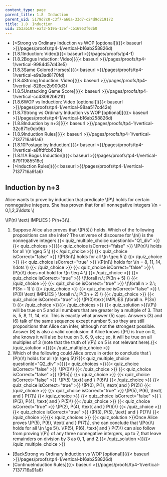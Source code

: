 ```yaml
---
content_type: page
parent_title: 1.8  Induction
parent_uid: 5179d7c0-c3f7-a60a-33d7-c24d9d219172
title: 1.8  Induction
uid: 253ab197-eaf3-519a-13ef-cb16953f03b0
---
```


*   [<Strong vs Ordinary Induction vs WOP \[optional\]]({{< baseurl >}}/pages/proofs/tp4-1/vertical-b16ab258826d)
*   [1.8.1Induction: Video]({{< baseurl >}}/pages/proofs/tp4-1)
*   [1.8.2Bogus Induction: Video]({{< baseurl >}}/pages/proofs/tp4-1/vertical-9984d57d43e5)
*   [1.8.3Same Colored Horses]({{< baseurl >}}/pages/proofs/tp4-1/vertical-e9a3ad8170fd)
*   [1.8.4Strong Induction: Video]({{< baseurl >}}/pages/proofs/tp4-1/vertical-828ce2b900d3)
*   [1.8.5Unstacking Game Score]({{< baseurl >}}/pages/proofs/tp4-1/vertical-cc43092b621f)
*   [1.8.6WOP vs Induction: Video \[optional\]]({{< baseurl >}}/pages/proofs/tp4-1/vertical-98aa517cd42e)
*   [1.8.7Strong vs Ordinary Induction vs WOP \[optional\]]({{< baseurl >}}/pages/proofs/tp4-1/vertical-b16ab258826d)
*   [1.8.8Induction by n+3]({{< baseurl >}}/pages/proofs/tp4-1/vertical-32c871c0cb9b)
*   [1.8.9Induction Rules]({{< baseurl >}}/pages/proofs/tp4-1/vertical-7137716a91a6)
*   [1.8.10Postage by Induction]({{< baseurl >}}/pages/proofs/tp4-1/vertical-a8ffdfcb631b)
*   [1.8.11A Bogus Induction]({{< baseurl >}}/pages/proofs/tp4-1/vertical-87911985518e)
*   [\>Induction Rules]({{< baseurl >}}/pages/proofs/tp4-1/vertical-7137716a91a6)

Induction by n+3
----------------

  

Alice wants to prove by induction that predicate \\(P\\) holds for certain nonnegative integers. She has proven that for all nonnegative integers \\(n = 0,1,2,3\\ldots \\)  
  

\\(P(n) \\text{ IMPLIES } P(n+3)\\).

1.  Suppose Alice also proves that \\(P(5)\\) holds. Which of the following propositions can she infer? The universe of discourse for \\(n\\) is the nonnegative integers.{{< quiz_multiple_choice questionId="Q1_div" >}}{{< quiz_choices >}}{{< quiz_choice isCorrect="false" >}}&nbsp;\\(P(n)\\) holds for all \\(n \\geq 5 \\)&nbsp;{{< /quiz_choice >}}
    {{< quiz_choice isCorrect="false" >}}&nbsp;\\(P(3n)\\) holds for all \\(n \\geq 5 \\)&nbsp;{{< /quiz_choice >}}
    {{< quiz_choice isCorrect="true" >}}&nbsp;\\(P(n)\\) holds for \\(n = 8, 11, 14, \\ldots \\)&nbsp;{{< /quiz_choice >}}
    {{< quiz_choice isCorrect="false" >}}&nbsp;\\(P(n)\\) does not hold for \\(n \\leq 4 \\)&nbsp;{{< /quiz_choice >}}
    {{< quiz_choice isCorrect="true" >}}&nbsp;\\(\\forall n.\\; P(3n + 5) \\)&nbsp;{{< /quiz_choice >}}
    {{< quiz_choice isCorrect="true" >}}&nbsp;\\(\\forall n > 2.\\; P(3n - 1) \\)&nbsp;{{< /quiz_choice >}}
    {{< quiz_choice isCorrect="false" >}}&nbsp;\\(P(0) \\text{ IMPLIES } \\forall n.\\; P(3n + 2) \\)&nbsp;{{< /quiz_choice >}}
    {{< quiz_choice isCorrect="true" >}}&nbsp;\\(P(0)\\text{ IMPLIES }\\forall n. P(3n) \\)&nbsp;{{< /quiz_choice >}}{{< /quiz_choices >}}
    {{< quiz_solution >}}\\(P\\) will be true on 5 and all numbers that are greater by a multiple of 3. That is, 5, 8, 11, 14, etc. This is exactly what answer (5) says. Answers (3) and (6) talk of the same sequence except number 5, so they are still propositions that Alice can infer, although not the strongest possible. Answer (8) is also a valid conclusion: if Alice knows \\(P\\) is true on 0, she knows it will also be true on 3, 6, 9, etc.; so, it will be true on all multiples of 3 (note that the truth of \\(P\\) on 5 is not relevant here).{{< /quiz_solution >}}{{< /quiz_multiple_choice >}}
2.  Which of the following could Alice prove in order to conclude that \\(P(n)\\) holds for all \\(n \\geq 5\\)?{{< quiz_multiple_choice questionId="Q2_div" >}}{{< quiz_choices >}}{{< quiz_choice isCorrect="false" >}}&nbsp; \\(P(0)\\)&nbsp;{{< /quiz_choice >}}
    {{< quiz_choice isCorrect="false" >}}&nbsp;\\(P(5)\\)&nbsp;{{< /quiz_choice >}}
    {{< quiz_choice isCorrect="false" >}}&nbsp; \\(P(5) \\text{ and } P(6)\\)&nbsp;{{< /quiz_choice >}}
    {{< quiz_choice isCorrect="true" >}}&nbsp;\\(P(0), P(1), \\text{ and } P(2)\\)&nbsp;{{< /quiz_choice >}}
    {{< quiz_choice isCorrect="true" >}}&nbsp;\\(P(5), P(6), \\text{ and } P(7)\\)&nbsp;{{< /quiz_choice >}}
    {{< quiz_choice isCorrect="false" >}}&nbsp;\\(P(2), P(4), \\text{ and } P(5)\\)&nbsp;{{< /quiz_choice >}}
    {{< quiz_choice isCorrect="true" >}}&nbsp;\\(P(2), P(4), \\text{ and } P(6)\\)&nbsp;{{< /quiz_choice >}}
    {{< quiz_choice isCorrect="true" >}}&nbsp;\\(P(3), P(5), \\text{ and } P(7)\\)&nbsp;{{< /quiz_choice >}}{{< /quiz_choices >}}
    {{< quiz_solution >}}Once Alice proves \\(P(5), P(6), \\text{ and } P(7)\\), she can conclude that \\(P(n)\\) holds for all \\(n \\ge 5\\). \\(P(5), P(6), \\text{ and } P(7)\\) can also follow from proving \\(P\\) of any three nonnegative intergers, up to 7, that leave remainders on division by 3 as 0, 1, and 2.{{< /quiz_solution >}}{{< /quiz_multiple_choice >}}

*   [BackStrong vs Ordinary Induction vs WOP \[optional\]]({{< baseurl >}}/pages/proofs/tp4-1/vertical-b16ab258826d)
*   [ContinueInduction Rules]({{< baseurl >}}/pages/proofs/tp4-1/vertical-7137716a91a6)